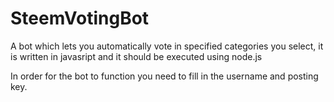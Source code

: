 # SteemVotingBot
A bot which lets you automatically vote in specified categories you select, it is written in javasript and it should be executed using node.js

In order for the bot to function you need to fill in the username and posting key.

